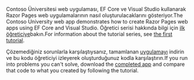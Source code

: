 <span data-ttu-id="60f05-101">Contoso Üniversitesi web uygulaması, EF Core ve Visual Studio kullanarak Razor Pages web uygulamalarının nasıl oluşturulacaklarını gösteriyor.</span><span class="sxs-lookup"><span data-stu-id="60f05-101">The Contoso University web app demonstrates how to create Razor Pages web apps using EF Core and Visual Studio.</span></span> <span data-ttu-id="60f05-102">Öğretici serisi hakkında bilgi için [ilk öğreticiye](xref:data/ef-rp/intro)bakın.</span><span class="sxs-lookup"><span data-stu-id="60f05-102">For information about the tutorial series, see [the first tutorial](xref:data/ef-rp/intro).</span></span>

<span data-ttu-id="60f05-103">Çözemediğiniz sorunlarla karşılaştıysanız, tamamlanan [uygulamayı](https://github.com/dotnet/AspNetCore.Docs/tree/master/aspnetcore/data/ef-rp/intro/samples) indirin ve bu kodu öğreticiyi izleyerek oluşturduğunuz kodla karşılaştırın.</span><span class="sxs-lookup"><span data-stu-id="60f05-103">If you run into problems you can't solve, download the [completed app](https://github.com/dotnet/AspNetCore.Docs/tree/master/aspnetcore/data/ef-rp/intro/samples) and compare that code to what you created by following the tutorial.</span></span>
